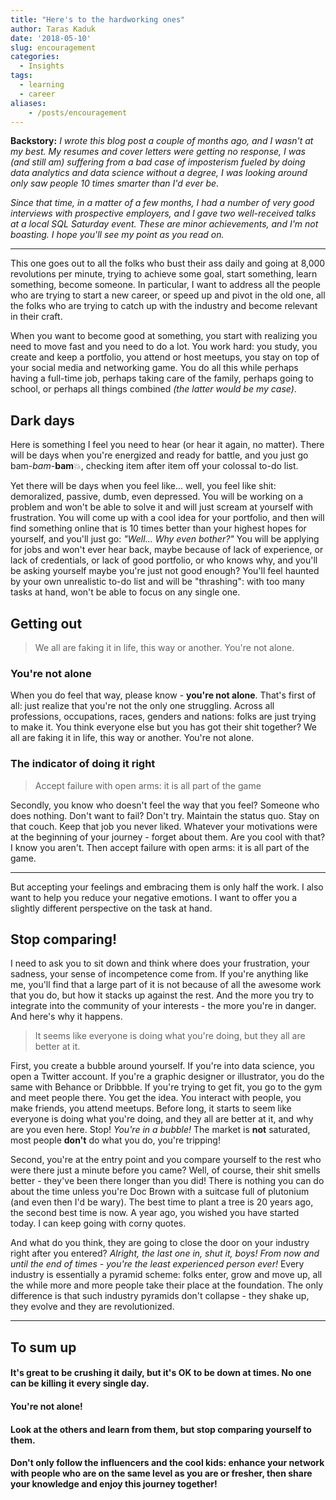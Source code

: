 ```yaml
---
title: "Here's to the hardworking ones"
author: Taras Kaduk
date: '2018-05-10'
slug: encouragement
categories:
  - Insights
tags:
  - learning
  - career
aliases:
    - /posts/encouragement
---
```


**Backstory:** *I wrote this blog post a couple of months ago, and I wasn't at my best. My resumes and cover letters were getting no response, I was (and still am) suffering from a bad case of imposterism fueled by doing data analytics and data science without a degree, I was looking around only saw people 10 times smarter than I'd ever be.*

*Since that time, in a matter of a few months, I had a number of very good interviews with prospective employers, and I gave two well-received talks at a local SQL Saturday event. These are minor achievements, and I'm not boasting. I hope you'll see my point as you read on.*

---

This one goes out to all the folks who bust their ass daily and going at 8,000 revolutions per minute, trying to achieve some goal, start something, learn something, become someone. In particular, I want to address all the people who are trying to start a new career, or speed up and pivot in the old one, all the folks who are trying to catch up with the industry and become relevant in their craft. 

When you want to become good at something, you start with realizing you need to move fast and you need to do a lot. You work hard: you study, you create and keep a portfolio, you attend or host meetups, you stay on top of your social media and networking game. You do all this while perhaps having a full-time job, perhaps taking care of the family, perhaps going to school, or perhaps all things combined *(the latter would be my case)*.

## Dark days
Here is something I feel you need to hear (or hear it again, no matter). There will be days when you're energized and ready for battle, and you just go bam-*bam*-**bam**💥, checking item after item off your colossal to-do list.

Yet there will be days when you feel like... well, you feel like shit: demoralized, passive, dumb, even depressed. You will be working on a problem and won't be able to solve it and will just scream at yourself with frustration. You will come up with a cool idea for your portfolio, and then will find something online that is 10 times better than your highest hopes for yourself, and you'll just go: *"Well... Why even bother?"* You will be applying for jobs and won't ever hear back, maybe because of lack of experience, or lack of credentials, or lack of good portfolio, or who knows why, and you'll be asking yourself maybe you're just not good enough? You'll feel haunted by your own unrealistic to-do list and will be "thrashing": with too many tasks at hand, won't be able to focus on any single one.

## Getting out

> We all are faking it in life, this way or another. You're not alone.

### You're not alone
When you do feel that way, please know - **you're not alone**. That's first of all: just realize that you're not the only one struggling. Across all professions, occupations, races, genders and nations: folks are just trying to make it. You think everyone else but you has got their shit together? We all are faking it in life, this way or another. You're not alone.

### The indicator of doing it right

> Accept failure with open arms: it is all part of the game

Secondly, you know who doesn't feel the way that you feel? Someone who does nothing. Don't want to fail? Don't try. Maintain the status quo. Stay on that couch. Keep that job you never liked. Whatever your motivations were at the beginning of your journey - forget about them. Are you cool with that? I know you aren't. Then accept failure with open arms: it is all part of the game.

---

But accepting your feelings and embracing them is only half the work. I also want to help you reduce your negative emotions. I want to offer you a slightly different perspective on the task at hand.

## Stop comparing!
I need to ask you to sit down and think where does your frustration, your sadness, your sense of incompetence come from. If you're anything like me, you'll find that a large part of it is not because of all the awesome work that you do, but how it stacks up against the rest. And the more you try to integrate into the community of your interests - the more you're in danger. And here's why it happens.

> It seems like everyone is doing what you're doing, but they all are better at it.

First, you create a bubble around yourself. If you're into data science, you open a Twitter account. If you're a graphic designer or illustrator, you do the same with Behance or Dribbble. If you're trying to get fit, you go to the gym and meet people there. You get the idea. You interact with people, you make friends, you attend meetups. Before long, it starts to seem like everyone is doing what you're doing, and they all are better at it, and why are you even here. Stop! *You're in a bubble!*  The market is **not** saturated, most people **don't** do what you do, you're tripping!

Second, you're at the entry point and you compare yourself to the rest who were there just a minute before you came? Well, of course, their shit smells better - they've been there longer than you did! There is nothing you can do about the time unless you're Doc Brown with a suitcase full of plutonium (and even then I'd be wary). The best time to plant a tree is 20 years ago, the second best time is now. A year ago, you wished you have started today. I can keep going with corny quotes.

And what do you think, they are going to close the door on your industry right after you entered? *Alright, the last one in, shut it, boys! From now and until the end of times - you're the least experienced person ever!* Every industry is essentially a pyramid scheme: folks enter, grow and move up, all the while more and more people take their place at the foundation. The only difference is that such industry pyramids don't collapse - they shake up, they evolve and they are revolutionized.

---

## To sum up


#### It's great to be crushing it daily, but it's OK to be down at times. No one can be killing it every single day.
#### You're not alone!
#### Look at the others and learn from them, but stop comparing yourself to them.
#### Don't only follow the influencers and the cool kids: enhance your network with people who are on the same level as you are or fresher, then share your knowledge and enjoy this journey together!